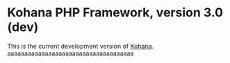 # Kohana PHP Framework, version 3.0 (dev)

This is the current development version of [Kohana](http://kohanaframework.org/).
aaaaaaaaaaaaaaaaaaaaaaaaaaaaaaaaaaaaa